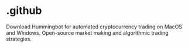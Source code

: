 # .github
Download Hummingbot for automated cryptocurrency trading on MacOS and Windows. Open-source market making and algorithmic trading strategies.
